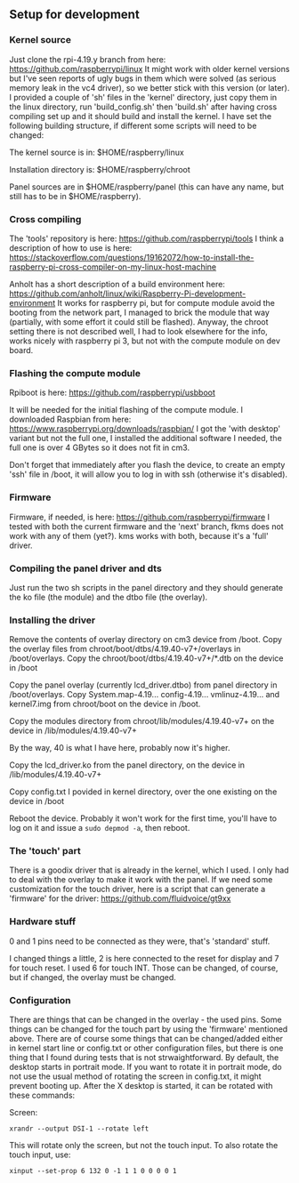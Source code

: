 ## Setup for development

### Kernel source

Just clone the rpi-4.19.y branch from here: https://github.com/raspberrypi/linux
It might work with older kernel versions but I've seen reports of ugly bugs in them which were solved (as serious memory leak in the vc4 driver), so we better stick with this version (or later).
I provided a couple of 'sh' files in the 'kernel' directory, just copy them in the linux directory, run 'build_config.sh' then 'build.sh' after having cross compiling set up and it should build and install the kernel.
I have set the following building structure, if different some scripts will need to be changed:

The kernel source is in:
$HOME/raspberry/linux

Installation directory is:
$HOME/raspberry/chroot

Panel sources are in
$HOME/raspberry/panel (this can have any name, but still has to be in $HOME/raspberry).

### Cross compiling

The 'tools' repository is here: https://github.com/raspberrypi/tools
I think a description of how to use is here: https://stackoverflow.com/questions/19162072/how-to-install-the-raspberry-pi-cross-compiler-on-my-linux-host-machine

Anholt has a short description of a build environment here: https://github.com/anholt/linux/wiki/Raspberry-Pi-development-environment
It works for raspberry pi, but for compute module avoid the booting from the network part, I managed to brick the module that way (partially, with some effort it could still be flashed).
Anyway, the chroot setting there is not described well, I had to look elsewhere for the info, works nicely with raspberry pi 3, but not with the compute module on dev board.

### Flashing the compute module

Rpiboot is here:
https://github.com/raspberrypi/usbboot

It will be needed for the initial flashing of the compute module. I downloaded Raspbian from here: https://www.raspberrypi.org/downloads/raspbian/
I got the 'with desktop' variant but not the full one, I installed the additional software I needed, the full one is over 4 GBytes so it does not fit in cm3.

Don't forget that immediately after you flash the device, to create an empty 'ssh' file in /boot, it will allow you to log in with ssh (otherwise it's disabled).

### Firmware

Firmware, if needed, is here: https://github.com/raspberrypi/firmware
I tested with both the current firmware and the 'next' branch, fkms does not work with any of them (yet?). 
kms works with both, because it's a 'full' driver.

### Compiling the panel driver and dts

Just run the two sh scripts in the panel directory and they should generate the ko file (the module) and the dtbo file (the overlay).

### Installing the driver

Remove the contents of overlay directory on cm3 device from /boot. 
Copy the overlay files from chroot/boot/dtbs/4.19.40-v7+/overlays in /boot/overlays. 
Copy the chroot/boot/dtbs/4.19.40-v7+/*.dtb on the device in /boot

Copy the panel overlay (currently lcd_driver.dtbo) from panel directory in /boot/overlays.
Copy System.map-4.19... config-4.19... vmlinuz-4.19... and kernel7.img from chroot/boot on the device in /boot.

Copy the modules directory from chroot/lib/modules/4.19.40-v7+ on the device in /lib/modules/4.19.40-v7+

By the way, 40 is what I have here, probably now it's higher.

Copy the lcd_driver.ko from the panel directory, on the device in /lib/modules/4.19.40-v7+

Copy config.txt I povided in kernel directory, over the one existing on the device in /boot

Reboot the device. Probably it won't work for the first time, you'll have to log on it and issue a `sudo depmod -a`, then reboot.

### The 'touch' part

There is a goodix driver that is already in the kernel, which I used. I only had to deal with the overlay to make it work with the panel.
If we need some customization for the touch driver, here is a script that can generate a 'firmware' for the driver: https://github.com/fluidvoice/gt9xx

### Hardware stuff

0 and 1 pins need to be connected as they were, that's 'standard' stuff.

I changed things a little, 2 is here connected to the reset for display and 7 for touch reset. I used 6 for touch INT. 
Those can be changed, of course, but if changed, the overlay must be changed.

### Configuration

There are things that can be changed in the overlay - the used pins. Some things can be changed for the touch part by using the 'firmware' mentioned above. 
There are of course some things that can be changed/added either in kernel start line or config.txt or other configuration files, but there is one thing that I found during tests that is not strwaightforward.
By default, the desktop starts in portrait mode. If you want to rotate it in portrait mode, do not use the usual method of rotating the screen in config.txt, it might prevent booting up.
After the X desktop is started, it can be rotated with these commands:

Screen: 

`xrandr --output DSI-1 --rotate left`

This will rotate only the screen, but not the touch input. To also rotate the touch input, use:

`xinput --set-prop 6 132 0 -1 1 1 0 0 0 0 1`